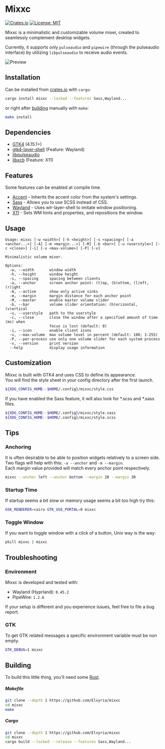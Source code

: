 # Mixxc
[![Crates.io](https://img.shields.io/crates/v/mixxc?logo=rust)](https://crates.io/crates/mixxc)
[![License: MIT](https://img.shields.io/badge/License-MIT-yellow)](https://opensource.org/licenses/MIT)

Mixxc is a minimalistic and customizable volume mixer, created to seamlessly complement desktop widgets.  

Currently, it supports only `pulseaudio` and `pipewire` (through the pulseaudio interface) by utilizing `libpulseaudio` to receive audio events.

![Preview](https://github.com/user-attachments/assets/b64dc1fe-71f7-4a8b-baef-495c7d3e4690)


## Installation
Can be installed from [crates.io](https://crates.io/) with `cargo`:

```sh
cargo install mixxc --locked --features Sass,Wayland...
```

or right after [building](#building) manually with `make`:
```sh
make install
```

## Dependencies
* [GTK4](https://www.gtk.org/) (4.15.1+)
* [gtk4-layer-shell](https://github.com/wmww/gtk4-layer-shell) (Feature: Wayland)
* [libpulseaudio](https://www.freedesktop.org/wiki/Software/PulseAudio)
* [libxcb](https://xcb.freedesktop.org/) (Feature: X11)

## Features
Some features can be enabled at compile time.
* [Accent](https://flatpak.github.io/xdg-desktop-portal/docs/doc-org.freedesktop.portal.Settings.html) - Inherits the accent color from the system's settings.
* [Sass](https://sass-lang.com/) - Allows you to use SCSS instead of CSS.
* [Wayland](https://wayland.freedesktop.org/) - Uses wlr-layer-shell to imitate window positioning.
* [X11](https://www.x.org/) - Sets WM hints and properties, and repositions the window.

## Usage
```
Usage: mixxc [-w <width>] [-h <height>] [-s <spacing>] [-a <anchor...>] [-A] [-m <margin...>] [-M] [-b <bar>] [-u <userstyle>] [-c <close>] [-i] [-x <max-volume>] [-P] [-v]

Minimalistic volume mixer.

Options:
  -w, --width       window width
  -h, --height      window height
  -s, --spacing     spacing between clients
  -a, --anchor      screen anchor point: (t)op, (b)ottom, (l)eft, (r)ight
  -A, --active      show only active sinks
  -m, --margin      margin distance for each anchor point
  -M, --master      enable master volume slider
  -b, --bar         volume slider orientation: (h)orizontal, (v)ertical
  -u, --userstyle   path to the userstyle
  -c, --close       close the window after a specified amount of time (ms) when
                    focus is lost (default: 0)
  -i, --icon        enable client icons
  -x, --max-volume  max volume level in percent (default: 100; 1-255)
  -P, --per-process use only one volume slider for each system process
  -v, --version     print version
  --help            display usage information
```

## Customization
Mixxc is built with GTK4 and uses CSS to define its appearance.  
You will find the style sheet in your config directory after the first launch.
```sh
${XDG_CONFIG_HOME:-$HOME/.config}/mixxc/style.css
```
If you have enabled the Sass feature, it will also look for *.scss and *.sass files.
```sh
${XDG_CONFIG_HOME:-$HOME/.config}/mixxc/style.sass
${XDG_CONFIG_HOME:-$HOME/.config}/mixxc/style.scss
```

## Tips
### Anchoring
It is often desirable to be able to position widgets relatively to a screen side.  
Two flags will help with this: `-a --anchor` and `-m --margin`.  
Each margin value provided will match every anchor point respectively.  
```sh
mixxc --anchor left --anchor bottom --margin 20 --margin 30
```

### Startup Time
If startup seems a bit slow or memory usage seems a bit too high try this:
```sh
GSK_RENDERER=cairo GTK_USE_PORTAL=0 mixxc
```

### Toggle Window
If you want to toggle window with a click of a button, Unix way is the way:
```sh
pkill mixxc | mixxc
```

## Troubleshooting

### Environment
Mixxc is developed and tested with:
* Wayland (Hyprland): `0.45.2`
* PipeWire: `1.2.6`

If your setup is different and you experience issues, feel free to file a bug report.

### GTK
To get GTK related messages a specific environment variable must be non empty.
```sh
GTK_DEBUG=1 mixxc
```

## Building
To build this little thing, you'll need some [Rust](https://www.rust-lang.org/).

##### Makefile
```sh
git clone --depth 1 https://github.com/Elvyria/mixxc
cd mixxc
make
```

##### Cargo
```sh
git clone --depth 1 https://github.com/Elvyria/mixxc
cd mixxc
cargo build --locked --release --features Sass,Wayland...
```
